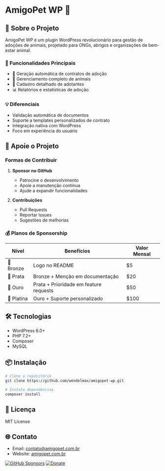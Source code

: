# AmigoPet WP 🐾

## 🌟 Sobre o Projeto

AmigoPet WP é um plugin WordPress revolucionário para gestão de adoções de animais, projetado para ONGs, abrigos e organizações de bem-estar animal.

### 🚀 Funcionalidades Principais

- 📝 Geração automática de contratos de adoção
- 🐶 Gerenciamento completo de animais
- 👥 Cadastro detalhado de adotantes
- 📊 Relatórios e estatísticas de adoção

### 💡 Diferenciais

- Validação automática de documentos
- Suporte a templates personalizados de contrato
- Integração nativa com WordPress
- Foco em experiência do usuário

## 🤝 Apoie o Projeto

### Formas de Contribuir

1. **Sponsor no GitHub**
   - Patrocine o desenvolvimento
   - Apoie a manutenção contínua
   - Ajude a expandir funcionalidades

2. **Contribuições**
   - Pull Requests
   - Reportar Issues
   - Sugestões de melhorias

### 💰 Planos de Sponsorship

| Nível | Benefícios | Valor Mensal |
|-------|------------|--------------|
| 🥉 Bronze | Logo no README | $5 |
| 🥈 Prata | Bronze + Menção em documentação | $20 |
| 🥇 Ouro | Prata + Prioridade em feature requests | $50 |
| 💎 Platina | Ouro + Suporte personalizado | $100 |

## 🛠 Tecnologias

- WordPress 6.0+
- PHP 7.2+
- Composer
- MySQL

## 📦 Instalação

```bash
# Clone o repositório
git clone https://github.com/wendelmax/amigopet-wp.git

# Instale dependências
composer install
```

## 📄 Licença

MIT License

## 🌐 Contato

- Email: contato@amigopet.com.br
- Website: [amigopet.com.br](https://amigopet.com.br)

[![GitHub Sponsors](https://img.shields.io/github/sponsors/wendelmax?style=social)](https://github.com/sponsors/wendelmax)
[![Donate](https://img.shields.io/badge/Donate-PayPal-green.svg)](https://www.paypal.com/donate?business=SEU_EMAIL_PAYPAL)
